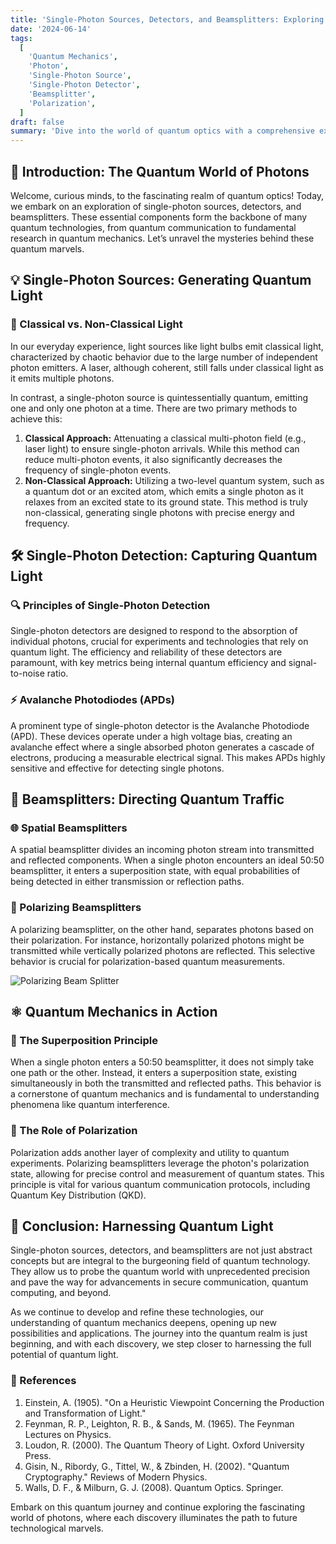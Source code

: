 ```yaml
---
title: 'Single-Photon Sources, Detectors, and Beamsplitters: Exploring Quantum Light'
date: '2024-06-14'
tags:
  [
    'Quantum Mechanics',
    'Photon',
    'Single-Photon Source',
    'Single-Photon Detector',
    'Beamsplitter',
    'Polarization',
  ]
draft: false
summary: 'Dive into the world of quantum optics with a comprehensive exploration of single-photon sources, detectors, and beamsplitters. Understand the principles behind quantum light and its applications in modern technology.'
---
```


## 🔬 Introduction: The Quantum World of Photons

Welcome, curious minds, to the fascinating realm of quantum optics! Today, we embark on an exploration of single-photon sources, detectors, and beamsplitters. These essential components form the backbone of many quantum technologies, from quantum communication to fundamental research in quantum mechanics. Let’s unravel the mysteries behind these quantum marvels.

## 💡 Single-Photon Sources: Generating Quantum Light

### 🎇 Classical vs. Non-Classical Light

In our everyday experience, light sources like light bulbs emit classical light, characterized by chaotic behavior due to the large number of independent photon emitters. A laser, although coherent, still falls under classical light as it emits multiple photons.

In contrast, a single-photon source is quintessentially quantum, emitting one and only one photon at a time. There are two primary methods to achieve this:

1. **Classical Approach:** Attenuating a classical multi-photon field (e.g., laser light) to ensure single-photon arrivals. While this method can reduce multi-photon events, it also significantly decreases the frequency of single-photon events.
2. **Non-Classical Approach:** Utilizing a two-level quantum system, such as a quantum dot or an excited atom, which emits a single photon as it relaxes from an excited state to its ground state. This method is truly non-classical, generating single photons with precise energy and frequency.

## 🛠 Single-Photon Detection: Capturing Quantum Light

### 🔍 Principles of Single-Photon Detection

Single-photon detectors are designed to respond to the absorption of individual photons, crucial for experiments and technologies that rely on quantum light. The efficiency and reliability of these detectors are paramount, with key metrics being internal quantum efficiency and signal-to-noise ratio.

### ⚡ Avalanche Photodiodes (APDs)

A prominent type of single-photon detector is the Avalanche Photodiode (APD). These devices operate under a high voltage bias, creating an avalanche effect where a single absorbed photon generates a cascade of electrons, producing a measurable electrical signal. This makes APDs highly sensitive and effective for detecting single photons.

## 🔀 Beamsplitters: Directing Quantum Traffic

### 🌐 Spatial Beamsplitters

A spatial beamsplitter divides an incoming photon stream into transmitted and reflected components. When a single photon encounters an ideal 50:50 beamsplitter, it enters a superposition state, with equal probabilities of being detected in either transmission or reflection paths.

### 📐 Polarizing Beamsplitters

A polarizing beamsplitter, on the other hand, separates photons based on their polarization. For instance, horizontally polarized photons might be transmitted while vertically polarized photons are reflected. This selective behavior is crucial for polarization-based quantum measurements.

![Polarizing Beam Splitter](https://courses.xpro.mit.edu/assets/courseware/v1/50c31c3fb42016b86fc481200c7ef50a/asset-v1:xPRO+QCFx2+R17+type@asset+block/Polarized_Beam_Splitter.jpg)

## ⚛️ Quantum Mechanics in Action

### 🌌 The Superposition Principle

When a single photon enters a 50:50 beamsplitter, it does not simply take one path or the other. Instead, it enters a superposition state, existing simultaneously in both the transmitted and reflected paths. This behavior is a cornerstone of quantum mechanics and is fundamental to understanding phenomena like quantum interference.

### 🧩 The Role of Polarization

Polarization adds another layer of complexity and utility to quantum experiments. Polarizing beamsplitters leverage the photon's polarization state, allowing for precise control and measurement of quantum states. This principle is vital for various quantum communication protocols, including Quantum Key Distribution (QKD).

## 📏 Conclusion: Harnessing Quantum Light

Single-photon sources, detectors, and beamsplitters are not just abstract concepts but are integral to the burgeoning field of quantum technology. They allow us to probe the quantum world with unprecedented precision and pave the way for advancements in secure communication, quantum computing, and beyond.

As we continue to develop and refine these technologies, our understanding of quantum mechanics deepens, opening up new possibilities and applications. The journey into the quantum realm is just beginning, and with each discovery, we step closer to harnessing the full potential of quantum light.

### 🔗 References

1. Einstein, A. (1905). "On a Heuristic Viewpoint Concerning the Production and Transformation of Light."
2. Feynman, R. P., Leighton, R. B., & Sands, M. (1965). The Feynman Lectures on Physics.
3. Loudon, R. (2000). The Quantum Theory of Light. Oxford University Press.
4. Gisin, N., Ribordy, G., Tittel, W., & Zbinden, H. (2002). "Quantum Cryptography." Reviews of Modern Physics.
5. Walls, D. F., & Milburn, G. J. (2008). Quantum Optics. Springer.

Embark on this quantum journey and continue exploring the fascinating world of photons, where each discovery illuminates the path to future technological marvels.